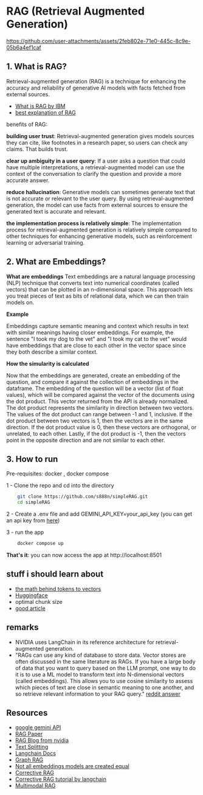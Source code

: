 # RAG (Retrieval Augmented Generation)

https://github.com/user-attachments/assets/2feb802e-71e0-445c-8c9e-05b6a4ef1caf


## 1. What is RAG?
Retrieval-augmented generation (RAG) is a technique for enhancing the accuracy and reliability of generative AI models with facts fetched from external sources.

- [What is RAG by IBM](https://www.youtube.com/watch?v=T-D1OfcDW1M)
- [best explanation of RAG](https://www.youtube.com/watch?v=u47GtXwePms)

benefits of RAG:

**building user trust**:
    Retrieval-augmented generation gives models sources they can cite, like footnotes in a research paper, so users can check any claims. That builds trust.

**clear up ambiguity in a user query**:
    If a user asks a question that could have multiple interpretations, a retrieval-augmented model can use the context of the conversation to clarify the question and provide a more accurate answer.

**reduce hallucination**:
    Generative models can sometimes generate text that is not accurate or relevant to the user query. By using retrieval-augmented generation, the model can use facts from external sources to ensure the generated text is accurate and relevant.

**the implementation process is relatively simple**:
    The implementation process for retrieval-augmented generation is relatively simple compared to other techniques for enhancing generative models, such as reinforcement learning or adversarial training.

## 2. What are Embeddings?

**What are embeddings**
Text embeddings are a natural language processing (NLP) technique that converts text into numerical coordinates (called vectors) that can be plotted in an n-dimensional space. This approach lets you treat pieces of text as bits of relational data, which we can then train models on.

**Example**

Embeddings capture semantic meaning and context which results in text with similar meanings having closer embeddings. For example, the sentence "I took my dog to the vet" and "I took my cat to the vet" would have embeddings that are close to each other in the vector space since they both describe a similar context.

**How the simularity is calculated**

Now that the embeddings are generated, create an embedding of the question, and compare it against the collection of embeddings in the dataframe.
The embedding of the question will be a vector (list of float values), which will be compared against the vector of the documents using the dot product. This vector returned from the API is already normalized. The dot product represents the similarity in direction between two vectors.
The values of the dot product can range between -1 and 1, inclusive. If the dot product between two vectors is 1, then the vectors are in the same direction. If the dot product value is 0, then these vectors are orthogonal, or unrelated, to each other. Lastly, if the dot product is -1, then the vectors point in the opposite direction and are not similar to each other.

## 3. How to run
Pre-requisites: docker , docker compose

1 - Clone the repo and cd into the directory
```bash 
    git clone https://github.com/s888n/simpleRAG.git
    cd simpleRAG
```

2 - Create a .env file and add GEMINI_API_KEY=your_api_key (you can get an api key from [here](https://aistudio.google.com/app/apikeys))

3 - run the app
```bash
    docker compose up
```
**That's it**: you can now access the app at http://localhost:8501


## stuff i should learn about

- [the math behind tokens to vectors](https://medium.com/@amallya0523/how-an-llm-understands-input-the-math-under-the-hood-114ac69f96c6)
- [Huggingface](https://huggingface.co/docs)
- optimal chunk size
- [good article](https://retrieval-tutorials.vercel.app/)

## remarks
 - NVIDIA uses LangChain in its reference architecture for retrieval-augmented generation.
- "RAGs can use any kind of database to store data. Vector stores are often discussed in the same literature as RAGs. If you have a large body of data that you want to query based on the LLM prompt, one way to do it is to use a ML model to transform text into N-dimensional vectors (called embeddings). This allows you to use cosine similarity to assess which pieces of text are close in semantic meaning to one another, and so retrieve relevant information to your RAG query." [reddit answer](https://www.reddit.com/r/MachineLearning/comments/1b5l18k/d_types_of_rag_implementations_and_their_benefits/')
## Resources

- [google gemini API](https://ai.google.dev/gemini-api/docs)
- [RAG Paper](https://arxiv.org/pdf/2005.11401)
- [RAG Blog from nvidia](https://ai.facebook.com/blog/retrieval-augmented-generation-of-human-like-text/)
- [Text Splitting](https://github.com/FullStackRetrieval-com/RetrievalTutorials/blob/main/tutorials/LevelsOfTextSplitting/5_Levels_Of_Text_Splitting.ipynb)
- [Langchain Docs](https://python.langchain.com/docs/introduction/)
- [Graph RAG](https://www.microsoft.com/en-us/research/blog/graphrag-unlocking-llm-discovery-on-narrative-private-data/)
- [Not all embeddings models are created equal](https://huggingface.co/spaces/mteb/leaderboard)
- [Corrective RAG](https://arxiv.org/pdf/2401.15884)
- [Corrective RAG tutorial by langchain](https://www.youtube.com/watch?v=E2shqsYwxck)
- [Multimodal RAG](https://www.youtube.com/watch?v=LF7I6raAIL4)

